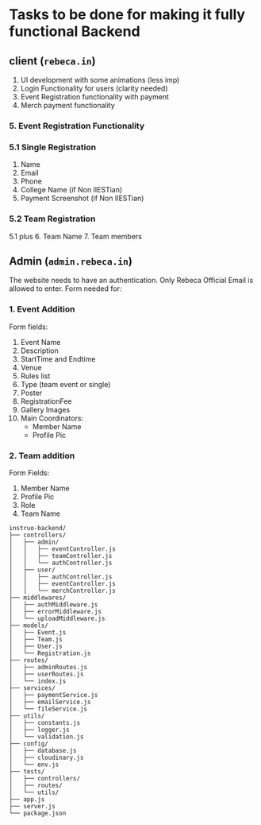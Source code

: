 # Tasks to be done for making it fully functional Backend

## client (`rebeca.in`)
1. UI development with some animations (less imp)
2. Login Functionality for users (clarity needed)
3. Event Registration functionality with payment
4. Merch payment functionality
### 5. Event Registration Functionality
### 5.1 Single Registration
1. Name
2. Email
3. Phone
4. College Name (if Non IIESTian)
5. Payment Screenshot (if Non IIESTian)
### 5.2 Team Registration
5.1 plus
6. Team Name
7. Team members

## Admin (`admin.rebeca.in`)
The website needs to have an authentication. Only Rebeca Official Email is allowed to enter.
Form needed for:
### 1. Event Addition
Form fields:
1. Event Name
2. Description
3. StartTime and Endtime
4. Venue
5. Rules list 
6. Type (team event or single)
7. Poster
8. RegistrationFee
9. Gallery Images
10. Main Coordinators:
    - Member Name
    - Profile Pic

### 2. Team addition
Form Fields:
1. Member Name
2. Profile Pic
3. Role
4. Team Name

```
instruo-backend/
├── controllers/
│   ├── admin/
│   │   ├── eventController.js
│   │   ├── teamController.js
│   │   └── authController.js
│   ├── user/
│   │   ├── authController.js
│   │   ├── eventController.js
│   │   └── merchController.js
├── middlewares/
│   ├── authMiddleware.js
│   ├── errorMiddleware.js
│   └── uploadMiddleware.js
├── models/
│   ├── Event.js
│   ├── Team.js
│   ├── User.js
│   └── Registration.js
├── routes/
│   ├── adminRoutes.js
│   ├── userRoutes.js
│   └── index.js
├── services/
│   ├── paymentService.js
│   ├── emailService.js
│   └── fileService.js
├── utils/
│   ├── constants.js
│   ├── logger.js
│   └── validation.js
├── config/
│   ├── database.js
│   ├── cloudinary.js
│   └── env.js
├── tests/
│   ├── controllers/
│   ├── routes/
│   └── utils/
├── app.js
├── server.js
└── package.json
```